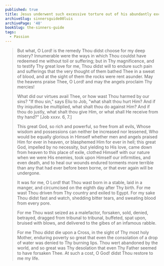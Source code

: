 ```yaml
---
published: true
title: Jesus underwent such excessive torture out of his abundantly excessive Love for us
archiveSlug: sinnersguide00luis
archivePage: '48'
bookSlug: the-sinners-guide
tags:
  - Passion
---
```


> But what, O Lord! is the remedy Thou didst choose for my deep misery? Innumerable were the ways in which Thou couldst have redeemed me without toil or suffering; but in Thy magnificence, and to testify Thy great love for me, Thou didst will to endure such pain and sufferings that the very thought of them bathed Thee in a sweat of blood, and at the sight of them the rocks were rent asunder. May the heavens praise Thee, O Lord! and may the angels proclaim Thy mercies!
>
> What did our virtues avail Thee, or how wast Thou harmed by our sins? "If thou sin," says Eliu to Job, "what shalt thou hurt Him? And if thy iniquities be multiplied, what shalt thou do against Him? And if thou do justly, what shalt thou give Him, or what shall He receive from thy hand?" [Job xxxv. 6, 7.]
>
> This great God, so rich and powerful, so free from all evils, Whose wisdom and possessions can neither be increased nor lessened, Who would be equally glorious in Himself whether men and angels praised Him for ever in heaven, or blasphemed Him for ever in hell; this great God, impelled by no necessity, but yielding to His love, came down from heaven to this place of exile, clothed Himself with our nature when we were His enemies, took upon Himself our infirmities, and even death, and to heal our wounds endured torments more terrible than any that had ever before been borne, or that ever again will be undergone.
>
> It was for me, O Lord! that Thou wast born in a stable, laid in a manger, and circumcised on the eighth day after Thy birth. For me wast Thou driven from Thy country and exiled to Egypt. For my sake Thou didst fast and watch, shedding bitter tears, and sweating blood from every pore.
>
> For me Thou wast seized as a malefactor, forsaken, sold, denied, betrayed, dragged from tribunal to tribunal, buffeted, spat upon, bruised with blows, and delivered to the gibes of an infamous rabble.
>
> For me Thou didst die upon a Cross, in the sight of Thy most holy Mother, enduring poverty so great that even the consolation of a drop of water was denied to Thy burning lips. Thou wert abandoned by the world, and so great was Thy desolation that even Thy Father seemed to have forsaken Thee. At such a cost, O God! didst Thou restore to me my life.
